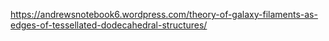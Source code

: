 https://andrewsnotebook6.wordpress.com/theory-of-galaxy-filaments-as-edges-of-tessellated-dodecahedral-structures/
